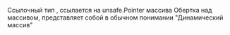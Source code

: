 Ссылочный тип , ссылается на unsafe.Pointer массива
Обертка над массивом, представляет собой в обычном понимании "Динамический массив"